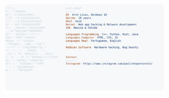 <a href="https://github.com/most-dopeP/">
  <picture>
    <source media="(prefers-color-scheme: dark)" srcset="https://raw.githubusercontent.com/phpont/phpont/main/dark_mode.svg">
    <source media="(prefers-color-scheme: light)" srcset="https://raw.githubusercontent.com/phpont/phpont/main/light_mode.svg">
    <img alt="Profile" src="https://raw.githubusercontent.com/most-dopeP/most-dopeP/main/dark_mode.svg">
  </picture>
</a>